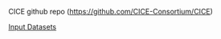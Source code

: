 CICE github repo (https://github.com/CICE-Consortium/CICE)

[Input Datasets](https://github.com/CICE-Consortium/CICE/wiki/Testing-CICE)